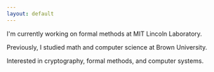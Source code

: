 ```yaml
---
layout: default
---
```


I'm currently working on formal methods at MIT Lincoln Laboratory.

Previously, I studied math and computer science at Brown University.

Interested in cryptography, formal methods, and computer systems.
